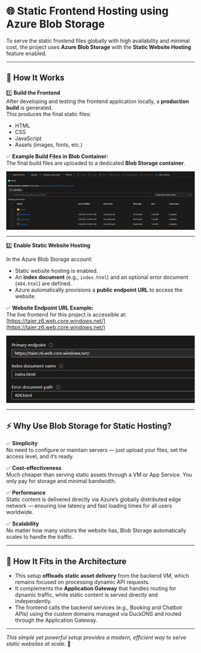 # 🌐 Static Frontend Hosting using Azure Blob Storage

To serve the static frontend files globally with high availability and minimal cost, the project uses **Azure Blob Storage** with the **Static Website Hosting** feature enabled.

---

## 📌 **How It Works**

1️⃣ **Build the Frontend**  
After developing and testing the frontend application locally, a **production build** is generated.  
This produces the final static files:  
- HTML  
- CSS  
- JavaScript  
- Assets (images, fonts, etc.)

✅ **Example Build Files in Blob Container:**  
The final build files are uploaded to a dedicated **Blob Storage container**.

![Frontend Files in Blob Container](/screenshots/container-content.png)

---

2️⃣ **Enable Static Website Hosting**

In the Azure Blob Storage account:
- Static website hosting is enabled.
- An **index document** (e.g., `index.html`) and an optional error document (`404.html`) are defined.
- Azure automatically provisions a **public endpoint URL** to access the website.

✅ **Website Endpoint URL Example:**  
The live frontend for this project is accessible at:  
[https://taier.z6.web.core.windows.net/](https://taier.z6.web.core.windows.net/)

![Blob Storage Endpoint](/screenshots/endpoint.png)

---

## ⚡ **Why Use Blob Storage for Static Hosting?**

✅ **Simplicity**  
No need to configure or maintain servers — just upload your files, set the access level, and it’s ready.

✅ **Cost-effectiveness**  
Much cheaper than serving static assets through a VM or App Service. You only pay for storage and minimal bandwidth.

✅ **Performance**  
Static content is delivered directly via Azure’s globally distributed edge network — ensuring low latency and fast loading times for all users worldwide.

✅ **Scalability**  
No matter how many visitors the website has, Blob Storage automatically scales to handle the traffic.

---

## 🔗 **How It Fits in the Architecture**

- This setup **offloads static asset delivery** from the backend VM, which remains focused on processing dynamic API requests.
- It complements the **Application Gateway** that handles routing for dynamic traffic, while static content is served directly and independently.
- The frontend calls the backend services (e.g., Booking and Chatbot APIs) using the custom domains managed via DuckDNS and routed through the Application Gateway.

---

_This simple yet powerful setup provides a modern, efficient way to serve static websites at scale._ 🚀

